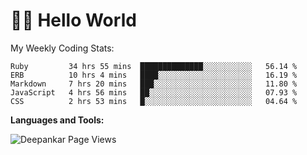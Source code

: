 # 👋🏽 Hello World 

<!--![Deepankar's github stats](https://github-readme-stats.vercel.app/api?username=Deep-Codes&count_private=true&show_icons=true&theme=radical)-->
My Weekly Coding Stats:

<!--START_SECTION:waka-->
```text
Ruby         34 hrs 55 mins  ██████████████░░░░░░░░░░░   56.14 % 
ERB          10 hrs 4 mins   ████░░░░░░░░░░░░░░░░░░░░░   16.19 % 
Markdown     7 hrs 20 mins   ███░░░░░░░░░░░░░░░░░░░░░░   11.80 % 
JavaScript   4 hrs 56 mins   ██░░░░░░░░░░░░░░░░░░░░░░░   07.93 % 
CSS          2 hrs 53 mins   █░░░░░░░░░░░░░░░░░░░░░░░░   04.64 % 
```
<!--END_SECTION:waka-->

**Languages and Tools:**



<p align="left"> <img src="https://komarev.com/ghpvc/?username=Deep-Codes&label=Views&color=blue&style=plastic" alt="Deepankar Page Views" /> </p>
